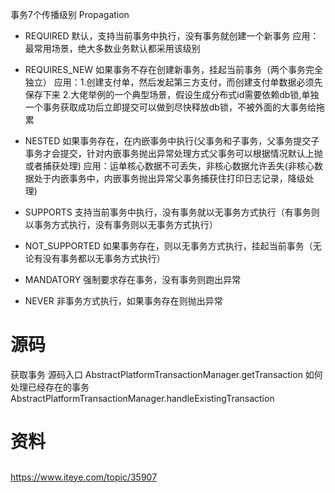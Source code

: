 


事务7个传播级别
Propagation
* REQUIRED 默认，支持当前事务中执行，没有事务就创建一个新事务
  应用：最常用场景，绝大多数业务默认都采用该级别

* REQUIRES_NEW 如果事务不存在创建新事务，挂起当前事务（两个事务完全独立）
  应用：1.创建支付单，然后发起第三方支付，而创建支付单数据必须先保存下来
  2.大佬举例的一个典型场景，假设生成分布式id需要依赖db锁,单独一个事务获取成功后立即提交可以做到尽快释放db锁，不被外面的大事务给拖累
* NESTED 如果事务存在，在内嵌事务中执行(父事务和子事务，父事务提交子事务才会提交，针对内嵌事务抛出异常处理方式父事务可以根据情况默认上抛或者捕获处理)
  应用：运单核心数据不可丢失，非核心数据允许丢失(非核心数据处于内嵌事务中，内嵌事务抛出异常父事务捕获住打印日志记录，降级处理)


* SUPPORTS 支持当前事务中执行，没有事务就以无事务方式执行（有事务则以事务方式执行，没有事务则以无事务方式执行）
* NOT_SUPPORTED 如果事务存在，则以无事务方式执行，挂起当前事务（无论有没有事务都以无事务方式执行）

* MANDATORY 强制要求存在事务，没有事务则跑出异常
* NEVER 非事务方式执行，如果事务存在则抛出异常

# 源码
获取事务
源码入口
AbstractPlatformTransactionManager.getTransaction
如何处理已经存在的事务
AbstractPlatformTransactionManager.handleExistingTransaction
# 资料

## 
https://www.iteye.com/topic/35907
